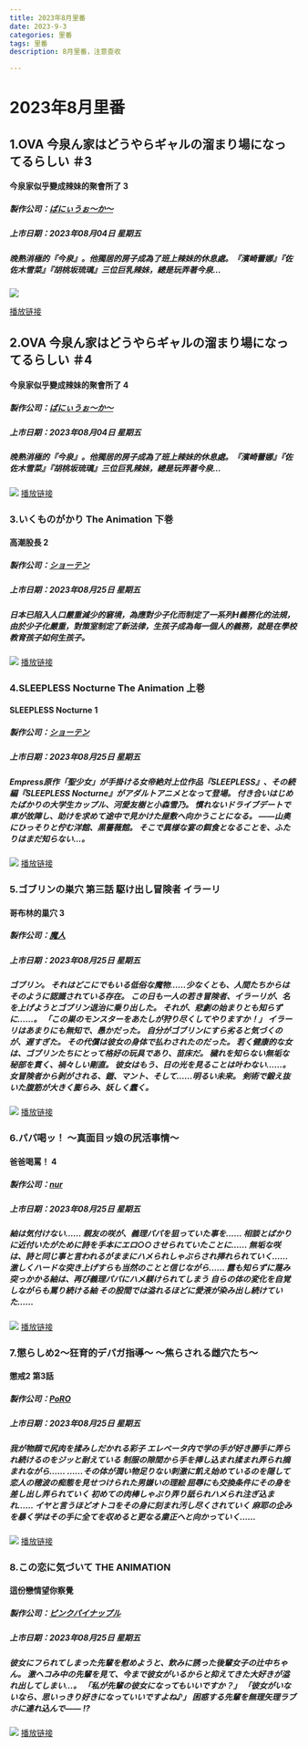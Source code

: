 ```yaml
---
title: 2023年8月里番
date: 2023-9-3
categories: 里番
tags: 里番
description: 8月里番，注意查收

---
```


# 2023年8月里番

## 1.OVA 今泉ん家はどうやらギャルの溜まり場になってるらしい ＃3

#### 今泉家似乎變成辣妹的聚會所了 3

##### 製作公司：[ばにぃうぉ～か～](https://hanime1.me/search?genre=裏番&brands[]=ばにぃうぉ～か～)

##### 上市日期：2023年08月04日 星期五

##### 晚熟消極的『今泉』。他獨居的房子成為了班上辣妹的休息處。『濱崎蕾娜』『佐佐木雪菜』『胡桃坂琉璃』三位巨乳辣妹，總是玩弄著今泉…

![](https://cdn.jsdelivr.net/gh/nmyo/pictures@main/newOVA%20%E4%BB%8A%E6%B3%89%E3%82%93%E5%AE%B6%E3%81%AF%E3%81%A9%E3%81%86%E3%82%84%E3%82%89%E3%82%AE%E3%83%A3%E3%83%AB%E3%81%AE%E6%BA%9C%E3%81%BE%E3%82%8A%E5%A0%B4%E3%81%AB%E3%81%AA%E3%81%A3%E3%81%A6%E3%82%8B%E3%82%89%E3%81%97%E3%81%84%20%EF%BC%833%20%5B%E4%B8%AD%E6%96%87%E5%AD%97%E5%B9%95%5D.png)

[播放链接](https://hanime1.me/watch?v=39810)

## 2.OVA 今泉ん家はどうやらギャルの溜まり場になってるらしい ＃4

#### 今泉家似乎變成辣妹的聚會所了 4

##### 製作公司：[ばにぃうぉ～か～](https://hanime1.me/search?genre=裏番&brands[]=ばにぃうぉ～か～)

##### 上市日期：2023年08月04日 星期五

##### 晚熟消極的『今泉』。他獨居的房子成為了班上辣妹的休息處。『濱崎蕾娜』『佐佐木雪菜』『胡桃坂琉璃』三位巨乳辣妹，總是玩弄著今泉…

![](https://cdn.jsdelivr.net/gh/nmyo/pictures@main/newOVA%20%E4%BB%8A%E6%B3%89%E3%82%93%E5%AE%B6%E3%81%AF%E3%81%A9%E3%81%86%E3%82%84%E3%82%89%E3%82%AE%E3%83%A3%E3%83%AB%E3%81%AE%E6%BA%9C%E3%81%BE%E3%82%8A%E5%A0%B4%E3%81%AB%E3%81%AA%E3%81%A3%E3%81%A6%E3%82%8B%E3%82%89%E3%81%97%E3%81%84%20%EF%BC%834%20%5B%E4%B8%AD%E6%96%87%E5%AD%97%E5%B9%95%5D.png)
[播放链接](https://hanime1.me/watch?v=39811)

### 3.いくものがかり The Animation 下巻

#### 高潮股長 2

##### 製作公司：[ショーテン](https://hanime1.me/search?genre=裏番&brands[]=ショーテン)

##### 上市日期：2023年08月25日 星期五

##### 日本已陷入人口嚴重減少的窘境，為應對少子化而制定了一系列H義務化的法規，由於少子化嚴重，對策室制定了新法律，生孩子成為每一個人的義務，就是在學校教育孩子如何生孩子。

![](https://cdn.jsdelivr.net/gh/nmyo/pictures@main/new%E3%81%84%E3%81%8F%E3%82%82%E3%81%AE%E3%81%8C%E3%81%8B%E3%82%8A%20The%20Animation%20%E4%B8%8B%E5%B7%BB%20%5B%E4%B8%AD%E6%96%87%E5%AD%97%E5%B9%95%5D.png)
[播放链接](https://hanime1.me/watch?v=39542)

### 4.SLEEPLESS Nocturne The Animation 上巻

#### SLEEPLESS Nocturne 1

##### 製作公司：[ショーテン](https://hanime1.me/search?genre=裏番&brands[]=ショーテン)

##### 上市日期：2023年08月25日 星期五

##### Empress原作「聖少女」が手掛ける女帝絶対上位作品『SLEEPLESS』、その続編『SLEEPLESS Nocturne』がアダルトアニメとなって登場。 付き合いはじめたばかりの大学生カップル、河愛友樹と小森雪乃。 慣れないドライブデートで車が故障し、助けを求めて途中で見かけた屋敷へ向かうことになる。 ――山奥にひっそりと佇む洋館、黒薔薇館。 そこで異様な宴の餌食となることを、ふたりはまだ知らない…。

![](https://cdn.jsdelivr.net/gh/nmyo/pictures@main/newSLEEPLESS%20Nocturne%20The%20Animation%20%E4%B8%8A%E5%B7%BB.png)
[播放链接](https://hanime1.me/watch?v=39853)

### 5.ゴブリンの巣穴 第三話 駆け出し冒険者 イラーリ

#### 哥布林的巢穴 3

##### 製作公司：[魔人](https://hanime1.me/search?genre=裏番&brands[]=魔人)

##### 上市日期：2023年08月25日 星期五

##### ゴブリン。 それはどこにでもいる低俗な魔物……少なくとも、人間たちからはそのように認識されている存在。 この日も一人の若き冒険者、イラーリが、名を上げようとゴブリン退治に乗り出した。 それが、悲劇の始まりとも知らずに……。 「この巣のモンスターをあたしが狩り尽くしてやりますか！」 イラーリはあまりにも無知で、愚かだった。 自分がゴブリンにすら劣ると気づくのが、遅すぎた。 その代償は彼女の身体で払わされたのだった。 若く健康的な女は、ゴブリンたちにとって格好の玩具であり、苗床だ。 穢れを知らない無垢な秘部を貫く、禍々しい剛直。 彼女はもう、日の光を見ることは叶わない……。 女冒険者から剥がされる、鎧、マント、そして……明るい未来。 剣術で鍛え抜いた腹筋が大きく膨らみ、妖しく蠢く。

![](https://cdn.jsdelivr.net/gh/nmyo/pictures@main/new%E3%82%B4%E3%83%96%E3%83%AA%E3%83%B3%E3%81%AE%E5%B7%A3%E7%A9%B4%20%E7%AC%AC%E4%B8%89%E8%A9%B1%20%E9%A7%86%E3%81%91%E5%87%BA%E3%81%97%E5%86%92%E9%99%BA%E8%80%85%20%E3%82%A4%E3%83%A9%E3%83%BC%E3%83%AA%20%5B%E4%B8%AD%E6%96%87%E5%AD%97%E5%B9%95%5D.png)
[播放链接](https://hanime1.me/watch?v=39854)

### 6.パパ喝ッ！ ～真面目ッ娘の尻活事情～

#### 爸爸喝罵！ 4

##### 製作公司：[nur](https://hanime1.me/search?genre=裏番&brands[]=nur)

##### 上市日期：2023年08月25日 星期五

##### 紬は気付けない…… 親友の咲が、義理パパを狙っていた事を…… 相談とばかりに近付いたがために詩を手本にエロ○○させられていたことに…… 無垢な咲は、詩と同じ事と言われるがままにハメられしゃぶらされ挿れられていく…… 激しくハードな突き上げすらも当然のことと信じながら…… 露も知らずに蔑み突っかかる紬は、再び義理パパにハメ躾けられてしまう 自らの体の変化を自覚しながらも罵り続ける紬 その股間では溢れるほどに愛液が染み出し続けていた……

![](https://cdn.jsdelivr.net/gh/nmyo/pictures@main/new%E3%83%91%E3%83%91%E5%96%9D%E3%83%83%EF%BC%81%20%EF%BD%9E%E7%9C%9F%E9%9D%A2%E7%9B%AE%E3%83%83%E5%A8%98%E3%81%AE%E5%B0%BB%E6%B4%BB%E4%BA%8B%E6%83%85%EF%BD%9E.png)
[播放链接](https://hanime1.me/watch?v=39855)

### 7.懲らしめ2～狂育的デパガ指導～ ～焦らされる雌穴たち～

#### 懲戒2 第3話

##### 製作公司：[PoRO](https://hanime1.me/search?genre=裏番&brands[]=PoRO)

##### 上市日期：2023年08月25日 星期五

##### 我が物顔で尻肉を揉みしだかれる彩子 エレベータ内で学の手が好き勝手に弄られ続けるのをジッと耐えている 制服の隙間から手を挿し込まれ揉まれ弄られ摘まれながら…… ……その体が潤い物足りない刺激に飢え始めているのを隠して 恋人の穂波の痴態を見せつけられた男嫌いの理絵 屈辱にも交換条件にその身を差し出し弄られていく 初めての肉棒しゃぶり弄り舐られハメられ注ぎ込まれ…… イヤと言うほどオトコをその身に刻まれ汚し尽くされていく 麻耶の企みを暴く学はその手に全てを収めると更なる粛正へと向かっていく……

![](https://cdn.jsdelivr.net/gh/nmyo/pictures@main/new%E6%87%B2%E3%82%89%E3%81%97%E3%82%812%EF%BD%9E%E7%8B%82%E8%82%B2%E7%9A%84%E3%83%87%E3%83%91%E3%82%AC%E6%8C%87%E5%B0%8E%EF%BD%9E%20%EF%BD%9E%E7%84%A6%E3%82%89%E3%81%95%E3%82%8C%E3%82%8B%E9%9B%8C%E7%A9%B4%E3%81%9F%E3%81%A1%EF%BD%9E%20%5B%E4%B8%AD%E6%96%87%E5%AD%97%E5%B9%95%5D.png)
[播放链接](https://hanime1.me/watch?v=39856)

### 8.この恋に気づいて THE ANIMATION

#### 這份戀情望你察覺

##### 製作公司：[ピンクパイナップル](https://hanime1.me/search?genre=裏番&brands[]=ピンクパイナップル)

##### 上市日期：2023年08月25日 星期五

##### 彼女にフられてしまった先輩を慰めようと、飲みに誘った後輩女子の辻中ちゃん。 激ヘコみ中の先輩を見て、今まで彼女がいるからと抑えてきた大好きが溢れ出してしまい…。 「私が先輩の彼女になってもいいですか？」 「彼女がいないなら、思いっきり好きになっていいですよね♪」 困惑する先輩を無理矢理ラブホに連れ込んで―― !?

![](https://cdn.jsdelivr.net/gh/nmyo/pictures@main/new%E3%81%93%E3%81%AE%E6%81%8B%E3%81%AB%E6%B0%97%E3%81%A5%E3%81%84%E3%81%A6%20THE%20ANIMATION%20%5B%E4%B8%AD%E6%96%87%E5%AD%97%E5%B9%95%5D.png)
[播放链接](https://hanime1.me/watch?v=39857)
